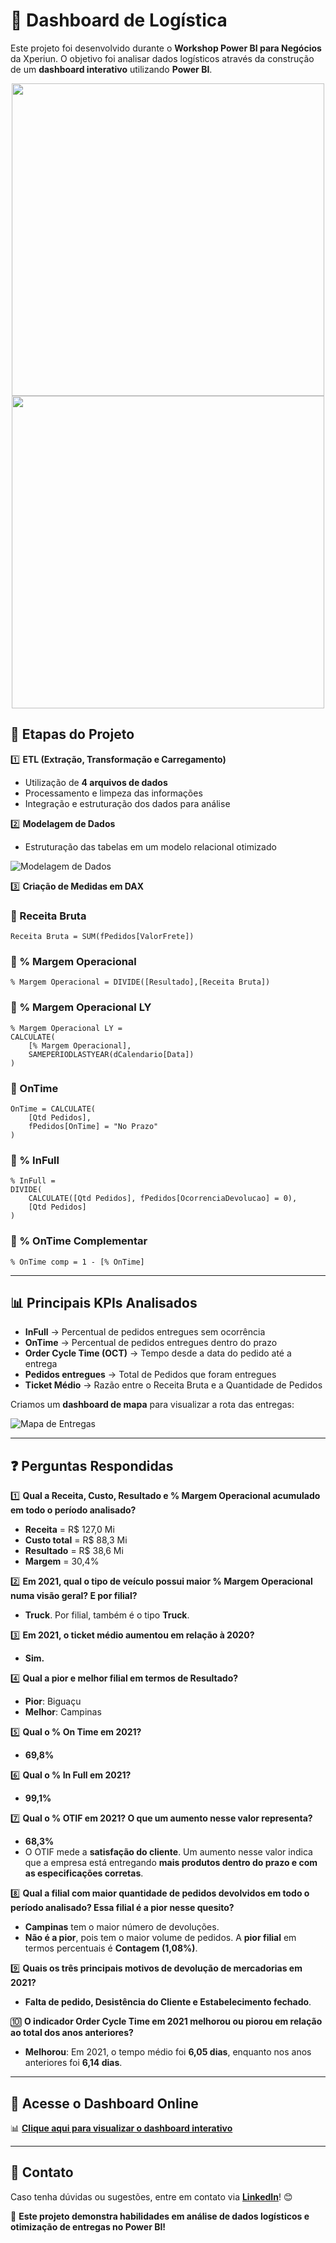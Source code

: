 # 🚛 Dashboard de Logística

Este projeto foi desenvolvido durante o **Workshop Power BI para Negócios** da Xperiun. O objetivo foi analisar dados logísticos através da construção de um **dashboard interativo** utilizando **Power BI**.

<div align="center">
    <img src="./imagens/custos.png" width="500">
    <img src="./imagens/pedidos.png" width="500">
</div>

## 📌 Etapas do Projeto

1️⃣ **ETL (Extração, Transformação e Carregamento)**
- Utilização de **4 arquivos de dados**
- Processamento e limpeza das informações
- Integração e estruturação dos dados para análise

2️⃣ **Modelagem de Dados**
- Estruturação das tabelas em um modelo relacional otimizado

![Modelagem de Dados](./imagens/modelagem.png)

3️⃣ **Criação de Medidas em DAX**

### 🔹 Receita Bruta
```DAX
Receita Bruta = SUM(fPedidos[ValorFrete])
```

### 🔹 % Margem Operacional
```DAX
% Margem Operacional = DIVIDE([Resultado],[Receita Bruta])
```

### 🔹 % Margem Operacional LY
```DAX
% Margem Operacional LY = 
CALCULATE(
    [% Margem Operacional],
    SAMEPERIODLASTYEAR(dCalendario[Data])
)
```

### 🔹 OnTime
```DAX
OnTime = CALCULATE(
    [Qtd Pedidos],
    fPedidos[OnTime] = "No Prazo"
)
```

### 🔹 % InFull
```DAX
% InFull = 
DIVIDE(
    CALCULATE([Qtd Pedidos], fPedidos[OcorrenciaDevolucao] = 0),
    [Qtd Pedidos]
)
```

### 🔹 % OnTime Complementar
```DAX
% OnTime comp = 1 - [% OnTime]
```

---

## 📊 Principais KPIs Analisados

- **InFull** → Percentual de pedidos entregues sem ocorrência
- **OnTime** → Percentual de pedidos entregues dentro do prazo
- **Order Cycle Time (OCT)** → Tempo desde a data do pedido até a entrega
- **Pedidos entregues** → Total de Pedidos que foram entregues
- **Ticket Médio** → Razão entre o Receita Bruta e a Quantidade de Pedidos

Criamos um **dashboard de mapa** para visualizar a rota das entregas:

![Mapa de Entregas](./imagens/mapa_entregas.png)

---

## ❓ Perguntas Respondidas

1️⃣ **Qual a Receita, Custo, Resultado e % Margem Operacional acumulado em todo o período analisado?**  
   - **Receita** = R$ 127,0 Mi  
   - **Custo total** = R$ 88,3 Mi  
   - **Resultado** = R$ 38,6 Mi  
   - **Margem** = 30,4%

2️⃣ **Em 2021, qual o tipo de veículo possui maior % Margem Operacional numa visão geral? E por filial?**  
   - **Truck**. Por filial, também é o tipo **Truck**.

3️⃣ **Em 2021, o ticket médio aumentou em relação à 2020?**  
   - **Sim.**

4️⃣ **Qual a pior e melhor filial em termos de Resultado?**  
   - **Pior**: Biguaçu  
   - **Melhor**: Campinas

5️⃣ **Qual o % On Time em 2021?**  
   - **69,8%**

6️⃣ **Qual o % In Full em 2021?**  
   - **99,1%**

7️⃣ **Qual o % OTIF em 2021? O que um aumento nesse valor representa?**  
   - **68,3%**  
   - O OTIF mede a **satisfação do cliente**. Um aumento nesse valor indica que a empresa está entregando **mais produtos dentro do prazo e com as especificações corretas**.

8️⃣ **Qual a filial com maior quantidade de pedidos devolvidos em todo o período analisado? Essa filial é a pior nesse quesito?**  
   - **Campinas** tem o maior número de devoluções.  
   - **Não é a pior**, pois tem o maior volume de pedidos. A **pior filial** em termos percentuais é **Contagem (1,08%)**.

9️⃣ **Quais os três principais motivos de devolução de mercadorias em 2021?**  
   - **Falta de pedido, Desistência do Cliente e Estabelecimento fechado**.

🔟 **O indicador Order Cycle Time em 2021 melhorou ou piorou em relação ao total dos anos anteriores?**  
   - **Melhorou**: Em 2021, o tempo médio foi **6,05 dias**, enquanto nos anos anteriores foi **6,14 dias**.

---

## 🔗 Acesse o Dashboard Online

📊 **[Clique aqui para visualizar o dashboard interativo](https://app.powerbi.com/view?r=eyJrIjoiMmVhY2ZiMmEtN2NiMi00MDk0LThkMWYtZGNlYjBkNjNjZDM5IiwidCI6IjFmNWZjOTZjLWYzYzgtNGNlZi05OGRhLWE4MmMwZTNlYzgwYSJ9)**

---

## 📩 Contato
Caso tenha dúvidas ou sugestões, entre em contato via **[LinkedIn](https://www.linkedin.com/in/leandroschereroliveira/)**! 😊

🚀 **Este projeto demonstra habilidades em análise de dados logísticos e otimização de entregas no Power BI!**

